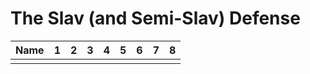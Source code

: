# The Slav (and Semi-Slav) Defense

| Name | 1 | 2 | 3 | 4 | 5 | 6 | 7 | 8 |
|------|---|---|---|---|---|---|---|---|
|      |   |   |   |   |   |   |   |   |